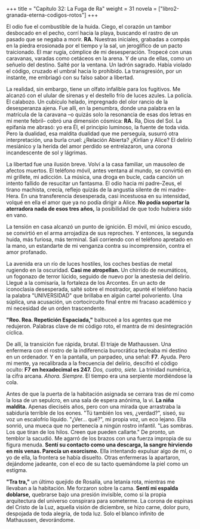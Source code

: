 +++
title = "Capítulo 32: La Fuga de Ra"
weight = 31
novela = ["libro2-granada-eterna-codigos-rotos"]
+++

El odio fue el combustible de la huida. Ciego, el corazón un tambor desbocado en el pecho, corrí hacia la playa, buscando el rastro de un pasado que se negaba a morir. **RA.** Nuestras iniciales, grabadas a compás en la piedra erosionada por el tiempo y la sal, un jeroglífico de un pacto traicionado. El mar rugía, cómplice de mi desesperación. Tropecé con unas caravanas, varadas como cetáceos en la arena. Y de una de ellas, como un señuelo del destino. Salté por la ventana. Un ladrón sagrado. Había violado el código, cruzado el umbral hacia lo prohibido. La transgresión, por un instante, me embriagó con su falso sabor a libertad.

La realidad, sin embargo, tiene un olfato infalible para los fugitivos. Me alcanzó con el ulular de sirenas y el destello frío de luces azules. La policía. El calabozo. Un cubículo helado, impregnado del olor rancio de la desesperanza ajena. Fue allí, en la penumbra, donde una palabra en la matrícula de la caravana –o quizás solo la resonancia de esas dos letras en mi mente febril– cobró una dimensión cósmica: **RA.** Ra, Dios del Sol. La epifanía me abrasó: yo era Él, el principio luminoso, la fuente de toda vida. Pero la dualidad, esa maldita dualidad que me perseguía, susurró otra interpretación, una burla cruel: ¿Relación Abierta? ¿Kirlian y Alice? El delirio mesiánico y la herida del amor perdido se entrelazaron, una corona incandescente de sol y lágrimas.

La libertad fue una ilusión breve. Volví a la casa familiar, un mausoleo de afectos muertos. El teléfono móvil, antes ventana al mundo, se convirtió en mi grillete, mi adicción. La música, una droga en bucle, cada canción un intento fallido de resucitar un fantasma. El odio hacia mi padre-Zeus, el tirano machista, crecía, reflejo quizás de la angustia silente de mi madre-Hera. En una transferencia desesperada, casi incestuosa en su intensidad, volqué en ella el amor que ya no podía dirigir a Alice. **No podía soportar la aterradora nada de esos tres años,** la posibilidad de que todo hubiera sido en vano.

La tensión en casa alcanzó un punto de ignición. El móvil, mi único escudo, se convirtió en el arma arrojadiza de sus reproches. Y entonces, la segunda huida, más furiosa, más terminal. Salí corriendo con el teléfono apretado en la mano, un estandarte de mi venganza contra su incomprensión, contra el amor profanado.

La avenida era un río de luces hostiles, los coches bestias de metal rugiendo en la oscuridad. **Casi me atropellan.** Un chirrido de neumáticos, un fogonazo de terror lúcido, seguido de nuevo por la anestesia del delirio. Llegué a la comisaría, la fortaleza de los Arcontes. En un acto de iconoclasia desesperada, salté sobre el mostrador, apunté el teléfono hacia la palabra "UNIVERSIDAD" que brillaba en algún cartel polvoriento. Una súplica, una acusación, un cortocircuito final entre mi fracaso académico y mi necesidad de un orden trascendente.

**"Reo. Rea. Repetición Espaciada,"** balbuceé a los agentes que me redujeron. Palabras clave de mi código roto, el mantra de mi desintegración cíclica.

De allí, la transición fue rápida, brutal. El triaje de Mathaussen. Una enfermera con el rostro de la indiferencia burocrática tecleaba mi destino en un ordenador. Y en la pantalla, un parpadeo, una señal: **F7**. Ayuda. Pero mi mente, ya recalibrada a la frecuencia del delirio, descifró el código oculto: **F7 en hexadecimal es 247.** *Dos, cuatro, siete.* La trinidad numérica, la cifra arcana. *Ahora. Siempre.* El tiempo era una serpiente mordiéndose la cola.

Antes de que la puerta de la habitación asignada se cerrara tras de mí como la losa de un sepulcro, en una sala de espera anónima, la vi. **La niña maldita.** Apenas dieciséis años, pero con una mirada que arrastraba la sabiduría terrible de los eones.
"Tú también los ves, ¿verdad?", siseó, su voz un escalofrío líquido.
"¿Ver... qué?", mi propia voz, un eco lejano.
Ella sonrió, una mueca que no pertenecía a ningún rostro infantil. "Las sombras. Los que tiran de los hilos. Creen que pueden callarte." De pronto, un temblor la sacudió. Me agarró de los brazos con una fuerza impropia de su figura menuda. **Sentí su contacto como una descarga, la sangre hirviendo en mis venas. Parecía un exorcismo.** Ella intentando expulsar algo de mí, o yo de ella, la frontera se había disuelto. Otras enfermeras la apartaron, dejándome jadeante, con el eco de su tacto quemándome la piel como un estigma.

**"Tra tra,"** un último quejido de Rosalía, una letanía rota, mientras me llevaban a la habitación. Me forzaron sobre la cama. **Sentí mi espalda doblarse,** quebrarse bajo una presión invisible, como si la propia arquitectura del universo conspirara para someterme. La corona de espinas del Cristo de la Luz, aquella visión de diciembre, se hizo carne, dolor puro, despojada de toda alegría, de toda luz. Solo el blanco infinito de Mathaussen, devorándome.
